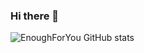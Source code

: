 ### Hi there 👋

![EnoughForYou GitHub stats](https://github-readme-stats.vercel.app/api?username=anuraghazra&theme=midnight-purple&show_icons=true)
